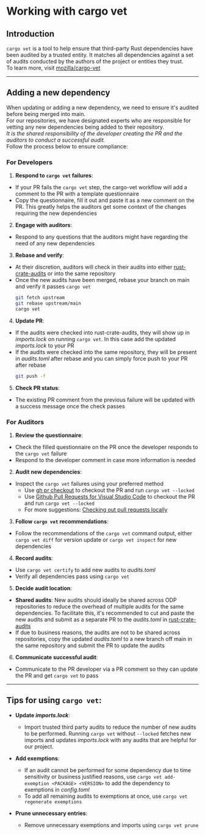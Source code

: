 # Working with cargo vet

## Introduction

`cargo vet` is a tool to help ensure that third-party Rust dependencies have been audited by a trusted entity.
It matches all dependencies against a set of audits conducted by the authors of the project or entities they trust.  
To learn more, visit [mozilla/cargo-vet](https://github.com/mozilla/cargo-vet)

---

## Adding a new dependency

When updating or adding a new dependency, we need to ensure it's audited before being merged into main.  
For our repositories, we have designated experts who are responsible for vetting any new dependencies being added to their repository.  
_It is the shared responsibility of the developer creating the PR and the auditors to conduct a successful audit._  
Follow the process below to ensure compliance:

### For Developers
1. **Respond to `cargo vet` failures**:
  - If your PR fails the `cargo vet` step, the cargo-vet workflow will add a comment to the PR with a template questionnaire
  - Copy the questionnaire, fill it out and paste it as a new comment on the PR. This greatly helps the auditors get some context of the changes requiring the new dependencies

2. **Engage with auditors**:
  - Respond to any questions that the auditors might have regarding the need of any new dependencies

3. **Rebase and verify**:
  - At their discretion, auditors will check in their audits into either [rust-crate-audits](https://github.com/OpenDevicePartnership/rust-crate-audits) or into the same repository
  - Once the new audits have been merged, rebase your branch on main and verify it passes `cargo vet`
    ```bash
    git fetch upstream
    git rebase upstream/main
    cargo vet
    ```

4. **Update PR**:
  - If the audits were checked into rust-crate-audits, they will show up in _imports.lock_ on running `cargo vet`. In this case add the updated _imports.lock_ to your PR
  - If the audits were checked into the same repository, they will be present in _audits.toml_ after rebase and you can simply force push to your PR after rebase
    ```bash
    git push -f
    ```

5. **Check PR status**:
  - The existing PR comment from the previous failure will be updated with a success message once the check passes

### For Auditors

1. **Review the questionnaire**:
  - Check the filled questionnaire on the PR once the developer responds to the `cargo vet` failure
  - Respond to the developer comment in case more information is needed

2. **Audit new dependencies**:
  - Inspect the `cargo vet` failures using your preferred method
    - Use [gh pr checkout](https://cli.github.com/manual/gh_pr_checkout) to checkout the PR and run `cargo vet --locked`
    - Use [Github Pull Requests for Visual Studio Code](https://marketplace.visualstudio.com/items?itemName=GitHub.vscode-pull-request-github) to checkout the PR and run `cargo vet --locked`
    - For more suggestions: [Checking out pull requests locally](https://docs.github.com/en/pull-requests/collaborating-with-pull-requests/reviewing-changes-in-pull-requests/checking-out-pull-requests-locally)

3. **Follow `cargo vet` recommendations**:
  - Follow the recommendations of the `cargo vet` command output, either `cargo vet diff` for version update or `cargo vet inspect` for new dependencies

4. **Record audits**:
  - Use `cargo vet certify` to add new audits to _audits.toml_
  - Verify all dependencies pass using `cargo vet`

5. **Decide audit location**:
  - **Shared audits**: New audits should ideally be shared across ODP repositories to reduce the overhead of multiple audits for the same dependencies. To facilitate this, it's recommended to cut and paste the new audits and submit as a separate PR to the _audits.toml_ in [rust-crate-audits](https://github.com/OpenDevicePartnership/rust-crate-audits)
  - If due to business reasons, the audits are not to be shared across repositories, copy the updated _audits.toml_ to a new branch off main in the same repository and submit the PR to update the audits

6. **Communicate successful audit**:
  - Communicate to the PR developer via a PR comment so they can update the PR and get `cargo vet` to pass

---

## Tips for using `cargo vet`:

- **Update _imports.lock_**:
  - Import trusted third party audits to reduce the number of new audits to be performed. Running `cargo vet` without `--locked` fetches new imports and updates _imports.lock_ with any audits that are helpful for our project.

- **Add exemptions**:
  - If an audit cannot be performed for some dependency due to time sensitivity or business justified reasons, use `cargo vet add-exemption <PACKAGE> <VERSION>` to add the dependency to exemptions in _config.toml_
  - To add all remaining audits to exemptions at once, use `cargo vet regenerate exemptions`

- **Prune unnecessary entries**:
  - Remove unnecessary exemptions and imports using `cargo vet prune`